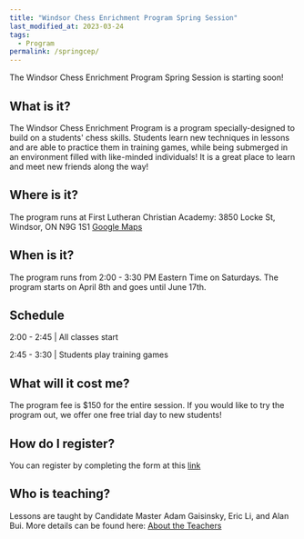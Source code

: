 ```yaml
---
title: "Windsor Chess Enrichment Program Spring Session"
last_modified_at: 2023-03-24
tags:
  - Program
permalink: /springcep/
---
```


The Windsor Chess Enrichment Program Spring Session is starting soon! 

<!-- <img src="/assets/images/WindsorCEPSpring.png" alt="Program Flyer" height = "60%" width = "60%">  -->

<h2>What is it?</h2>

The Windsor Chess Enrichment Program is a program specially-designed to build on a students' chess skills. Students learn new techniques in lessons and are able to practice them in training games, while being submerged in an environment filled with like-minded individuals! It is a great place to learn and meet new friends along the way!

<h2>Where is it?</h2>

The program runs at First Lutheran Christian Academy: 3850 Locke St, Windsor, ON N9G 1S1 
<a href="https://goo.gl/maps/YyF3MtTgnUew8BHx7">Google Maps </a>

<h2>When is it?</h2>

The program runs from 2:00 - 3:30 PM Eastern Time on Saturdays. The program starts on April 8th and goes until June 17th.

<h2>Schedule</h2>

<p>2:00 - 2:45 | All classes start </p>

<p>2:45 - 3:30 | Students play training games</p>

<h2>What will it cost me?</h2>

The program fee is $150 for the entire session. If you would like to try the program out, we offer one free trial day to new students!

<h2>How do I register?</h2>

You can register by completing the form at this [link](https://forms.gle/WMYt44ZjATNJmEUt8)

<h2>Who is teaching?</h2>

Lessons are taught by Candidate Master Adam Gaisinsky, Eric Li, and Alan Bui. More details can be found here: <a href = "/about/#adam-gaisinsky">About the Teachers</a>
